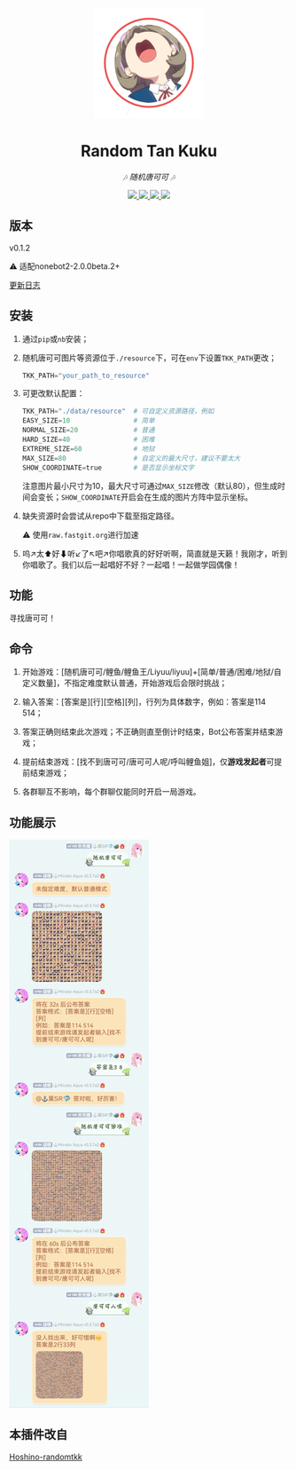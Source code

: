 <div align="center">
    <img width="200" src="tkk_logo.png" alt="logo"></br>

# Random Tan Kuku

<!-- prettier-ignore-start -->
<!-- markdownlint-disable-next-line MD036 -->
_🎶 随机唐可可 🎶_
<!-- prettier-ignore-end -->

</div>
<p align="center">
  
  <a href="https://github.com/MinatoAquaCrews/nonebot_plugin_randomtkk/blob/main/LICENSE">
    <img src="https://img.shields.io/github/license/MinatoAquaCrews/nonebot_plugin_randomtkk?color=blue">
  </a>

  <a href="https://github.com/nonebot/nonebot2">
    <img src="https://img.shields.io/badge/nonebot2-2.0.0beta.2+-green">
  </a>

  <a href="https://github.com/MinatoAquaCrews/nonebot_plugin_randomtkk/releases/tag/v0.1.2">
    <img src="https://img.shields.io/github/v/release/MinatoAquaCrews/nonebot_plugin_randomtkk?color=orange">
  </a>

  <a href="https://www.codefactor.io/repository/github/MinatoAquaCrews/nonebot_plugin_randomtkk">
    <img src="https://img.shields.io/codefactor/grade/github/MinatoAquaCrews/nonebot_plugin_randomtkk/main?color=red">
  </a>
  
</p>

</p>

## 版本

v0.1.2

⚠ 适配nonebot2-2.0.0beta.2+

[更新日志](https://github.com/MinatoAquaCrews/nonebot_plugin_randomtkk/releases/tag/v0.1.2)

## 安装

1. 通过`pip`或`nb`安装；

2. 随机唐可可图片等资源位于`./resource`下，可在`env`下设置`TKK_PATH`更改；

    ```python
    TKK_PATH="your_path_to_resource"
    ```

3. 可更改默认配置：

    ```python
    TKK_PATH="./data/resource"  # 可自定义资源路径，例如
    EASY_SIZE=10                # 简单
    NORMAL_SIZE=20              # 普通
    HARD_SIZE=40                # 困难
    EXTREME_SIZE=60             # 地狱
    MAX_SIZE=80                 # 自定义的最大尺寸，建议不要太大
    SHOW_COORDINATE=true        # 是否显示坐标文字
    ```

    注意图片最小尺寸为10，最大尺寸可通过`MAX_SIZE`修改（默认80），但生成时间会变长；`SHOW_COORDINATE`开启会在生成的图片方阵中显示坐标。
    
4. 缺失资源时会尝试从repo中下载至指定路径。

    ⚠ 使用`raw.fastgit.org`进行加速

5. 呜↗太⬆好⬇听↙了↖吧↗你唱歌真的好好听啊，简直就是天籁！我刚才，听到你唱歌了。我们以后一起唱好不好？一起唱！一起做学园偶像！

## 功能

寻找唐可可！

## 命令

1. 开始游戏：[随机唐可可/鲤鱼/鲤鱼王/Liyuu/liyuu]+[简单/普通/困难/地狱/自定义数量]，不指定难度默认普通，开始游戏后会限时挑战；

2. 输入答案：[答案是][行][空格][列]，行列为具体数字，例如：答案是114 514；

3. 答案正确则结束此次游戏；不正确则直至倒计时结束，Bot公布答案并结束游戏；

4. 提前结束游戏：[找不到唐可可/唐可可人呢/呼叫鲤鱼姐]，仅**游戏发起者**可提前结束游戏；

5. 各群聊互不影响，每个群聊仅能同时开启一局游戏。

## 功能展示

![tkk_display](./tkk_display.jpg)

## 本插件改自

[Hoshino-randomtkk](https://github.com/kosakarin/hoshino_big_cockroach)
